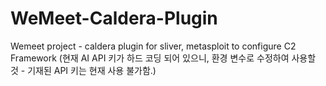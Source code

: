 # WeMeet-Caldera-Plugin
Wemeet project - caldera plugin for sliver, metasploit to configure C2 Framework
(현재 AI API 키가 하드 코딩 되어 있으니, 환경 변수로 수정하여 사용할 것 - 기재된 API 키는 현재 사용 불가함.)
